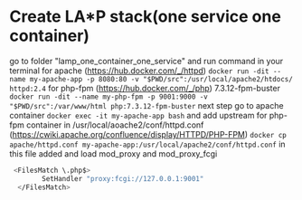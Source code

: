 # Create LA*P stack(one service one container)
    
go to folder "lamp_one_container_one_service" and run command in your terminal
for apache (https://hub.docker.com/_/httpd)
`docker run -dit --name my-apache-app -p 8080:80 -v "$PWD/src":/usr/local/apache2/htdocs/ httpd:2.4`
for php-fpm (https://hub.docker.com/_/php) 7.3.12-fpm-buster
`docker run -dit --name my-php-fpm -p 9001:9000 -v "$PWD/src":/var/www/html php:7.3.12-fpm-buster` 
next step go to apache container `docker exec -it my-apache-app bash` and add upstream for php-fpm container 
in /usr/local/aoache2/conf/httpd.conf (https://cwiki.apache.org/confluence/display/HTTPD/PHP-FPM)
`docker cp apache/httpd.conf my-apache-app:/usr/local/apache2/conf/httpd.conf`
in this file added and load mod_proxy and mod_proxy_fcgi
```bash
 <FilesMatch \.php$>
        SetHandler "proxy:fcgi://127.0.0.1:9001"
  </FilesMatch>
```